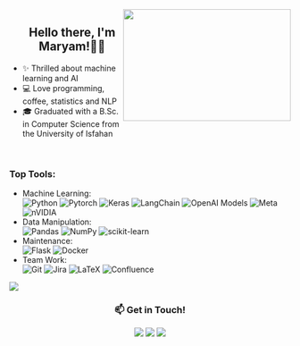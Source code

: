 <img align="right" height="200" width="300" alt="" src="https://user-images.githubusercontent.com/78374123/190442587-d130c441-7e4f-43df-8561-4162f4536c5e.gif" />
<div id="user-content-toc">
  <ul align="center" style="list-style: none;">
    <summary>
      <h2>Hello there, I'm Maryam!👋🏻</h2>
    </summary>
</div>


-  ✨ Thrilled about machine learning and AI
-  💻 Love programming, coffee, statistics and NLP
-  🎓 Graduated with a B.Sc. in Computer Science from the University of Isfahan
  </br>
  <!---
<div align=center>
      <a href="https://git.io/typing-svg"><img src="https://readme-typing-svg.demolab.com/?font=VT323&size=30&duration=3500&pause=300&color=4AF626&center=true&vCenter=true&width=500&lines=Welcome+to+My+GitHub+Profile;Inquisitive+and+Curious+by+Nature;Data+Scientist;Machine+Learning+Enthusiast;Hardworking+and+Ambitious" alt="Typing SVG" /></a>
  </div>
  --->
<h3>Top Tools:</h3>

- Machine Learning: </br>![Python](https://img.shields.io/badge/python-3670A0?style=for-the-badge&logo=python&logoColor=ffdd54)
![Pytorch](https://img.shields.io/badge/PyTorch-EE4C2C?style=for-the-badge&logo=pytorch&logoColor=white)
![Keras](https://img.shields.io/badge/Keras-%23D00000.svg?style=for-the-badge&logo=Keras&logoColor=white)
![LangChain](https://img.shields.io/badge/LangChain-1C3C3C?style=for-the-badge&logo=LangChain&logoColor=white)
![OpenAI Models](https://img.shields.io/badge/OpenAI-74aa9c?style=for-the-badge&logo=openai&logoColor=black)
![Meta](https://img.shields.io/badge/Meta_AI-%230467DF.svg?style=for-the-badge&logo=Meta&logoColor=white)
![nVIDIA](https://img.shields.io/badge/cuda-000000.svg?style=for-the-badge&logo=nVIDIA&logoColor=green)
- Data Manipulation: </br>![Pandas](https://img.shields.io/badge/pandas-%23150458.svg?style=for-the-badge&logo=pandas&logoColor=white)
![NumPy](https://img.shields.io/badge/numpy-%23013243.svg?style=for-the-badge&logo=numpy&logoColor=white)
![scikit-learn](https://img.shields.io/badge/scikit--learn-%23F7931E.svg?style=for-the-badge&logo=scikit-learn&logoColor=white)
- Maintenance: </br>![Flask](https://img.shields.io/badge/flask-%23000.svg?style=for-the-badge&logo=flask&logoColor=white)
![Docker](https://img.shields.io/badge/docker-%230db7ed.svg?style=for-the-badge&logo=docker&logoColor=white)
- Team Work: </br>![Git](https://img.shields.io/badge/git-%23F05033.svg?style=for-the-badge&logo=git&logoColor=white)
![Jira](https://img.shields.io/badge/jira-%230A0FFF.svg?style=for-the-badge&logo=jira&logoColor=white)
![LaTeX](https://img.shields.io/badge/latex-%23008080.svg?style=for-the-badge&logo=latex&logoColor=white)
![Confluence](https://img.shields.io/badge/confluence-%23172BF4.svg?style=for-the-badge&logo=confluence&logoColor=white)

<img src="https://user-images.githubusercontent.com/73097560/115834477-dbab4500-a447-11eb-908a-139a6edaec5c.gif">

<h3 align=center>📫 Get in Touch!</h3>
<div align=center>
<a href="https://maryamyazdi.github.io/"><img src="https://img.shields.io/badge/🌐_Personal_Website-000.svg?style=for-the-badge&logo=Github_pages&logoColor=%230077B5"></a>
<a href="https://www.linkedin.com/in/maryamyazdii"><img src="https://img.shields.io/badge/linkedin-000.svg?style=for-the-badge&logo=linkedin&logoColor=%230077B5"></a>
<a href="mailto:yazdimaryam5@gmail.com"><img src="https://img.shields.io/badge/Gmail-000?style=for-the-badge&logo=gmail&logoColor=D14836"></a>
</div>
<!---
maryamyazdi/maryamyazdi is a ✨ special ✨ repository because its `README.md` (this file) appears on your GitHub profile.
You can click the Preview link to take a look at your changes.
--->
